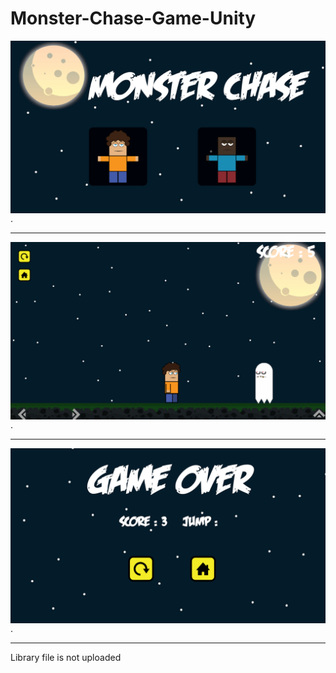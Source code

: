 # Monster-Chase-Game-Unity
<img align="left" alt="bilgehangecici | Instagram" src="/image/Screenshot (170).png" />.


----------------------------------------------------------------------------------------
<img align="left" alt="bilgehangecici | Instagram" src="/image/Screenshot (167).png" />.


----------------------------------------------------------------------------------------
<img align="left" alt="bilgehangecici | Instagram" src="/image/Screenshot (169).png" />.


----------------------------------------------------------------------------------------
Library file is not uploaded
